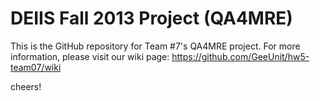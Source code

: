 DEIIS Fall 2013 Project (QA4MRE)
======

This is the GitHub repository for Team #7's QA4MRE project. For more information, please visit our wiki page: https://github.com/GeeUnit/hw5-team07/wiki

cheers!
